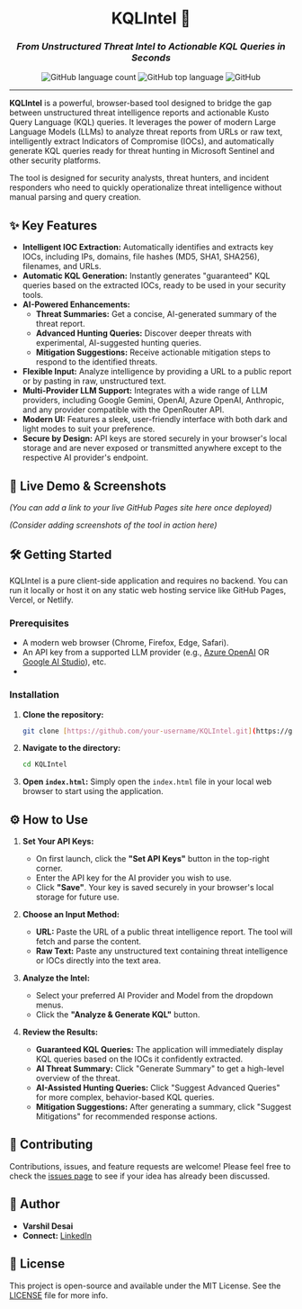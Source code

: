 <div align="center">

# KQLIntel 🚀

### _From Unstructured Threat Intel to Actionable KQL Queries in Seconds_

</div>

<p align="center">
  <img alt="GitHub language count" src="https://img.shields.io/github/languages/count/your-username/KQLIntel?color=%236366f1">
  <img alt="GitHub top language" src="https://img.shields.io/github/languages/top/your-username/KQLIntel?color=%23a78bfa">
  <img alt="GitHub" src="https://img.shields.io/github/license/your-username/KQLIntel?color=%23f472b6">
</p>

---

**KQLIntel** is a powerful, browser-based tool designed to bridge the gap between unstructured threat intelligence reports and actionable Kusto Query Language (KQL) queries. It leverages the power of modern Large Language Models (LLMs) to analyze threat reports from URLs or raw text, intelligently extract Indicators of Compromise (IOCs), and automatically generate KQL queries ready for threat hunting in Microsoft Sentinel and other security platforms.

The tool is designed for security analysts, threat hunters, and incident responders who need to quickly operationalize threat intelligence without manual parsing and query creation.

## ✨ Key Features

-   **Intelligent IOC Extraction:** Automatically identifies and extracts key IOCs, including IPs, domains, file hashes (MD5, SHA1, SHA256), filenames, and URLs.
-   **Automatic KQL Generation:** Instantly generates "guaranteed" KQL queries based on the extracted IOCs, ready to be used in your security tools.
-   **AI-Powered Enhancements:**
    -   **Threat Summaries:** Get a concise, AI-generated summary of the threat report.
    -   **Advanced Hunting Queries:** Discover deeper threats with experimental, AI-suggested hunting queries.
    -   **Mitigation Suggestions:** Receive actionable mitigation steps to respond to the identified threats.
-   **Flexible Input:** Analyze intelligence by providing a URL to a public report or by pasting in raw, unstructured text.
-   **Multi-Provider LLM Support:** Integrates with a wide range of LLM providers, including Google Gemini, OpenAI, Azure OpenAI, Anthropic, and any provider compatible with the OpenRouter API.
-   **Modern UI:** Features a sleek, user-friendly interface with both dark and light modes to suit your preference.
-   **Secure by Design:** API keys are stored securely in your browser's local storage and are never exposed or transmitted anywhere except to the respective AI provider's endpoint.

## 🚀 Live Demo & Screenshots

*(You can add a link to your live GitHub Pages site here once deployed)*

*(Consider adding screenshots of the tool in action here)*

## 🛠️ Getting Started

KQLIntel is a pure client-side application and requires no backend. You can run it locally or host it on any static web hosting service like GitHub Pages, Vercel, or Netlify.

### Prerequisites

-   A modern web browser (Chrome, Firefox, Edge, Safari).
-   An API key from a supported LLM provider (e.g., [Azure OpenAI](https://azure.microsoft.com/en-us/products/ai-services/openai-service) OR [Google AI Studio](https://aistudio.google.com/)), etc.
- 

### Installation

1.  **Clone the repository:**
    ```bash
    git clone [https://github.com/your-username/KQLIntel.git](https://github.com/your-username/KQLIntel.git)
    ```
2.  **Navigate to the directory:**
    ```bash
    cd KQLIntel
    ```
3.  **Open `index.html`:**
    Simply open the `index.html` file in your local web browser to start using the application.

## ⚙️ How to Use

1.  **Set Your API Keys:**
    -   On first launch, click the **"Set API Keys"** button in the top-right corner.
    -   Enter the API key for the AI provider you wish to use.
    -   Click **"Save"**. Your key is saved securely in your browser's local storage for future use.

2.  **Choose an Input Method:**
    -   **URL:** Paste the URL of a public threat intelligence report. The tool will fetch and parse the content.
    -   **Raw Text:** Paste any unstructured text containing threat intelligence or IOCs directly into the text area.

3.  **Analyze the Intel:**
    -   Select your preferred AI Provider and Model from the dropdown menus.
    -   Click the **"Analyze & Generate KQL"** button.

4.  **Review the Results:**
    -   **Guaranteed KQL Queries:** The application will immediately display KQL queries based on the IOCs it confidently extracted.
    -   **AI Threat Summary:** Click "Generate Summary" to get a high-level overview of the threat.
    -   **AI-Assisted Hunting Queries:** Click "Suggest Advanced Queries" for more complex, behavior-based KQL queries.
    -   **Mitigation Suggestions:** After generating a summary, click "Suggest Mitigations" for recommended response actions.

## 🤝 Contributing

Contributions, issues, and feature requests are welcome! Please feel free to check the [issues page](https://github.com/your-username/KQLIntel/issues) to see if your idea has already been discussed.

## 👤 Author

-   **Varshil Desai**
-   **Connect:** [LinkedIn](https://www.linkedin.com/in/varshil01/)

## 📄 License

This project is open-source and available under the MIT License. See the [LICENSE](LICENSE) file for more info.
